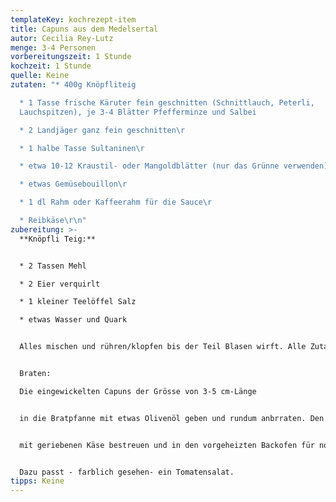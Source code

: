 ```yaml
---
templateKey: kochrezept-item
title: Capuns aus dem Medelsertal
autor: Cecilia Rey-Lutz
menge: 3-4 Personen
vorbereitungszeit: 1 Stunde
kochzeit: 1 Stunde
quelle: Keine
zutaten: "* 400g Knöpfliteig

  * 1 Tasse frische Käruter fein geschnitten (Schnittlauch, Peterli,
  Lauchspitzen), je 3-4 Blätter Pfefferminze und Salbei

  * 2 Landjäger ganz fein geschnitten\r

  * 1 halbe Tasse Sultaninen\r

  * etwa 10-12 Kraustil- oder Mangoldblätter (nur das Grünne verwenden)\r

  * etwas Gemüsebouillon\r

  * 1 dl Rahm oder Kaffeerahm für die Sauce\r

  * Reibkäse\r\n"
zubereitung: >-
  **Knöpfli Teig:**


  * 2 Tassen Mehl

  * 2 Eier verquirlt

  * 1 kleiner Teelöffel Salz

  * etwas Wasser und Quark


  Alles mischen und rühren/klopfen bis der Teil Blasen wirft. Alle Zutaten beigeben und gut durchrühren. Der Teig sollte fest sein, damit man ihn gut in die Blätter einwickeln kann. Jeweils quadratische Blätter (ca. 6 x 6 cm) gross) schneiden


  Braten:

  Die eingewickelten Capuns der Grösse von 3-5 cm-Länge


  in die Bratpfanne mit etwas Olivenöl geben und rundum anbrraten. Den Fond mit Gemüsebouillon kurz aufkochen und etas Rahm oder Kaffeerahm beigeben. Die Sauce so über die Capuns in der Gratinform geben und noch


  mit geriebenen Käse bestreuen und in den vorgeheizten Backofen für noch 30 Min. auf mittleren Feuer gratinieren.


  Dazu passt - farblich gesehen- ein Tomatensalat.
tipps: Keine
---
```

